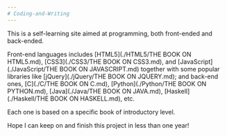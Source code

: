 ```yaml
---
# Coding-and-Writing
---
```


This is a self-learning site aimed at programming, both front-ended and back-ended. 

Front-end languages includes [HTML5](./HTML5/THE BOOK ON HTML5.md), [CSS3](./CSS3/THE BOOK ON CSS3.md), 
and [JavaScript](./JavaScript/THE BOOK ON JAVASCRIPT.md) together with some popular libraries like 
[jQuery](./jQuery/THE BOOK ON JQUERY.md); 
and back-end ones, [C](./C/THE BOOK ON C.md), [Python](./Python/THE BOOK ON PYTHON.md), 
[Java](./Java/THE BOOK ON JAVA.md), [Haskell](./Haskell/THE BOOK ON HASKELL.md), etc.

Each one is based on a specific book of introductory level.

Hope I can keep on and finish this project in less than one year!